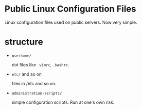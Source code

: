 # Public Linux Configuration Files

Linux configuration files used on public servers. Now very simple.

# structure

- `userhome/`

    dot files like `.vimrc`, `.bashrc`.

- `etc/` and so on

    files in /etc and so on.

- `administration-scripts/`

    simple configuration scripts. Run at one's own risk.

